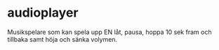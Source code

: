 # audioplayer
Musikspelare som kan spela upp EN låt, pausa, hoppa 10 sek fram och tillbaka samt höja och sänka volymen.
